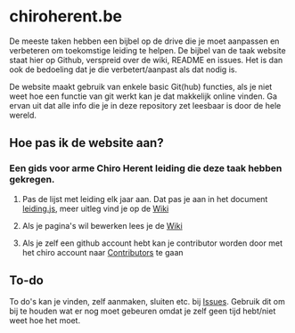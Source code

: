 # chiroherent.be

De meeste taken hebben een bijbel op de drive die je moet aanpassen en verbeteren om toekomstige leiding te helpen. De bijbel van de taak website staat hier op Github, verspreid over de wiki, README en issues. Het is dan ook de bedoeling dat je die verbetert/aanpast als dat nodig is.

De website maakt gebruik van enkele basic Git(hub) functies, als je niet weet hoe een functie van git werkt kan je dat makkelijk online vinden. Ga ervan uit dat alle info die je in deze repository zet leesbaar is door de hele wereld.

## Hoe pas ik de website aan?
### Een gids voor arme Chiro Herent leiding die deze taak hebben gekregen.

1. Pas de lijst met leiding elk jaar aan. Dat pas je aan in het document [leiding.js](leiding.js#L20), meer uitleg vind je op de [Wiki](https://github.com/chiroherent/chiroherent.github.io/wiki/Lijst-van-leiding)

2. Als je pagina's wil bewerken lees je de [Wiki](https://github.com/chiroherent/chiroherent.github.io/wiki)

3. Als je zelf een github account hebt kan je contributor worden door met het chiro account naar [Contributors](https://github.com/chiroherent/chiroherent.github.io/settings/access) te gaan
	
## To-do
To do's kan je vinden, zelf aanmaken, sluiten etc. bij [Issues](https://github.com/chiroherent/chiroherent.github.io/issues). 
Gebruik dit om bij te houden wat er nog moet gebeuren omdat je zelf geen tijd hebt/niet weet hoe het moet.


